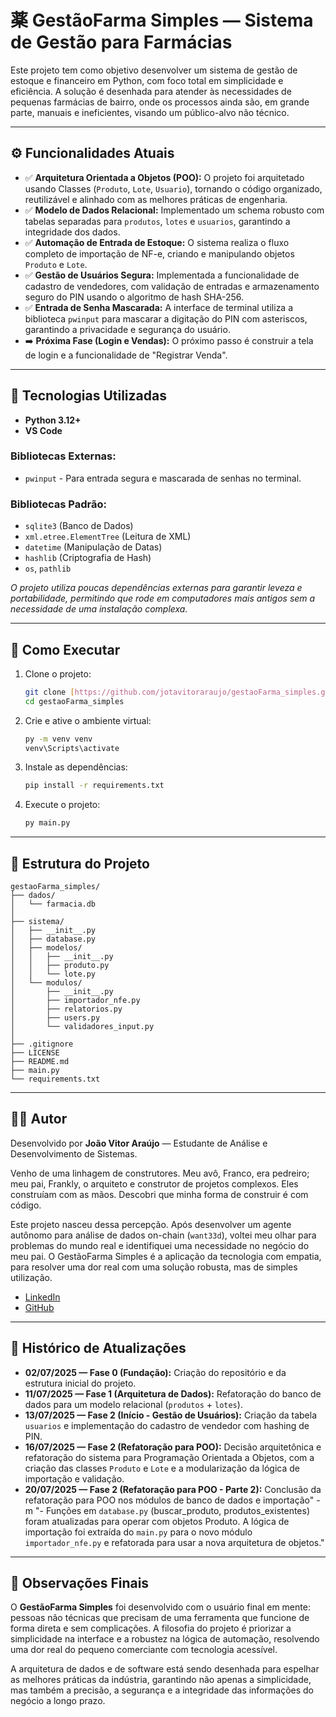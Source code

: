 # 薬 GestãoFarma Simples — Sistema de Gestão para Farmácias

Este projeto tem como objetivo desenvolver um sistema de gestão de estoque e financeiro em Python, com foco total em simplicidade e eficiência. A solução é desenhada para atender às necessidades de pequenas farmácias de bairro, onde os processos ainda são, em grande parte, manuais e ineficientes, visando um público-alvo não técnico.

---

## ⚙️ Funcionalidades Atuais

-   ✅ **Arquitetura Orientada a Objetos (POO):** O projeto foi arquitetado usando Classes (`Produto`, `Lote`, `Usuario`), tornando o código organizado, reutilizável e alinhado com as melhores práticas de engenharia.
-   ✅ **Modelo de Dados Relacional:** Implementado um schema robusto com tabelas separadas para `produtos`, `lotes` e `usuarios`, garantindo a integridade dos dados.
-   ✅ **Automação de Entrada de Estoque:** O sistema realiza o fluxo completo de importação de NF-e, criando e manipulando objetos `Produto` e `Lote`.
-   ✅ **Gestão de Usuários Segura:** Implementada a funcionalidade de cadastro de vendedores, com validação de entradas e armazenamento seguro do PIN usando o algoritmo de hash SHA-256.
-   ✅ **Entrada de Senha Mascarada:** A interface de terminal utiliza a biblioteca `pwinput` para mascarar a digitação do PIN com asteriscos, garantindo a privacidade e segurança do usuário.
-   ➡️ **Próxima Fase (Login e Vendas):** O próximo passo é construir a tela de login e a funcionalidade de "Registrar Venda".

---

## 🧱 Tecnologias Utilizadas

-   **Python 3.12+**
-   **VS Code**

### Bibliotecas Externas:

-   `pwinput` - Para entrada segura e mascarada de senhas no terminal.

### Bibliotecas Padrão:

-   `sqlite3` (Banco de Dados)
-   `xml.etree.ElementTree` (Leitura de XML)
-   `datetime` (Manipulação de Datas)
-   `hashlib` (Criptografia de Hash)
-   `os`, `pathlib`

*O projeto utiliza poucas dependências externas para garantir leveza e portabilidade, permitindo que rode em computadores mais antigos sem a necessidade de uma instalação complexa.*

---

## 🚀 Como Executar

1.  Clone o projeto:
    ```bash
    git clone [https://github.com/jotavitoraraujo/gestaoFarma_simples.git](https://github.com/jotavitoraraujo/gestaoFarma_simples.git)
    cd gestaoFarma_simples
    ```
2.  Crie e ative o ambiente virtual:
    ```bash
    py -m venv venv
    venv\Scripts\activate
    ```
3.  Instale as dependências:
    ```bash
    pip install -r requirements.txt
    ```
4.  Execute o projeto:
    ```bash
    py main.py
    ```

---

## 🧩 Estrutura do Projeto

```
gestaoFarma_simples/
├── dados/
│   └── farmacia.db
│
├── sistema/
│   ├── __init__.py
│   ├── database.py
│   ├── modelos/
│   │   ├── __init__.py
│   │   ├── produto.py
│   │   └── lote.py
│   └── modulos/
│       ├── __init__.py
│       ├── importador_nfe.py
│       ├── relatorios.py
│       ├── users.py
│       └── validadores_input.py
│
├── .gitignore
├── LICENSE
├── README.md
├── main.py
└── requirements.txt
```

---

## 👨‍💻 Autor

Desenvolvido por **João Vitor Araújo** — Estudante de Análise e Desenvolvimento de Sistemas.

Venho de uma linhagem de construtores. Meu avô, Franco, era pedreiro; meu pai, Frankly, o arquiteto e construtor de projetos complexos. Eles construíam com as mãos. Descobri que minha forma de construir é com código.

Este projeto nasceu dessa percepção. Após desenvolver um agente autônomo para análise de dados on-chain (`want33d`), voltei meu olhar para problemas do mundo real e identifiquei uma necessidade no negócio do meu pai. O GestãoFarma Simples é a aplicação da tecnologia com empatia, para resolver uma dor real com uma solução robusta, mas de simples utilização.

-   [LinkedIn](https://www.linkedin.com/in/joaoaraujo-dev/)
-   [GitHub](https://github.com/jotavitoraraujo)

---

## 📅 Histórico de Atualizações

-   **02/07/2025 — Fase 0 (Fundação):** Criação do repositório e da estrutura inicial do projeto.
-   **11/07/2025 — Fase 1 (Arquitetura de Dados):** Refatoração do banco de dados para um modelo relacional (`produtos` + `lotes`).
-   **13/07/2025 — Fase 2 (Início - Gestão de Usuários):** Criação da tabela `usuarios` e implementação do cadastro de vendedor com hashing de PIN.
-   **16/07/2025 — Fase 2 (Refatoração para POO):** Decisão arquitetônica e refatoração do sistema para Programação Orientada a Objetos, com a criação das classes `Produto` e `Lote` e a modularização da lógica de importação e validação.
-   **20/07/2025 — Fase 2 (Refatoração para POO - Parte 2):** Conclusão da refatoração para POO nos módulos de banco de dados e importação" -m "- Funções em `database.py` (buscar_produto, produtos_existentes) foram atualizadas para operar com objetos Produto. A lógica de importação foi extraída do `main.py` para o novo módulo `importador_nfe.py` e refatorada para usar a nova arquitetura de objetos."

---

## 📌 Observações Finais

O **GestãoFarma Simples** foi desenvolvido com o usuário final em mente: pessoas não técnicas que precisam de uma ferramenta que funcione de forma direta e sem complicações. A filosofia do projeto é priorizar a simplicidade na interface e a robustez na lógica de automação, resolvendo uma dor real do pequeno comerciante com tecnologia acessível.

A arquitetura de dados e de software está sendo desenhada para espelhar as melhores práticas da indústria, garantindo não apenas a simplicidade, mas também a precisão, a segurança e a integridade das informações do negócio a longo prazo.